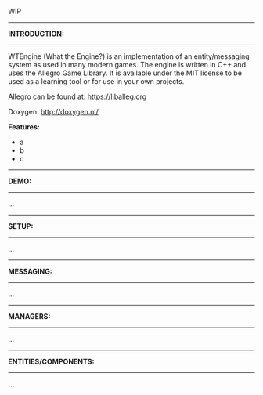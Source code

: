 WIP

--------------------------

**INTRODUCTION:**

--------------------------

WTEngine (What the Engine?) is an implementation of an entity/messaging system as used in many modern games.
The engine is written in C++ and uses the Allegro Game Library.
It is available under the MIT license to be used as a learning tool or for use in your own projects.

Allegro can be found at:  https://liballeg.org

Doxygen:  http://doxygen.nl/

**Features:**
 - a
 - b
 - c

--------------------------

**DEMO:**

--------------------------

...

--------------------------

**SETUP:**

--------------------------

...

--------------------------

**MESSAGING:**

--------------------------

...

--------------------------

**MANAGERS:**

--------------------------

...

--------------------------

**ENTITIES/COMPONENTS:**

--------------------------

...

